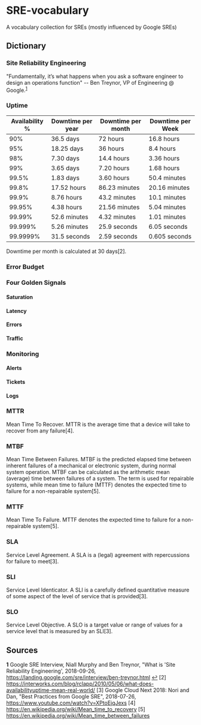 # SRE-vocabulary
A vocabulary collection for SREs (mostly influenced by Google SREs)

## Dictionary
### Site Reliability Engineering
"Fundamentally, it’s what happens when you ask a software engineer to
design an operations function" -- Ben Treynor, VP of Engineering @ Google.<sup id="a1">[1](#f1)</sup>

### Uptime
| Availability % | Downtime per year | Downtime per month | Downtime per Week |
|----------------|-------------------|--------------------|-------------------|
| 90%            | 36.5 days         | 72 hours           | 16.8 hours        |
| 95%            | 18.25 days        | 36 hours           | 8.4 hours         |
| 98%            | 7.30 days         | 14.4 hours         | 3.36 hours        |
| 99%            | 3.65 days         | 7.20 hours         | 1.68 hours        |
| 99.5%          | 1.83 days         | 3.60 hours         | 50.4 minutes      |
| 99.8%          | 17.52 hours       | 86.23 minutes      | 20.16 minutes     |
| 99.9%          | 8.76 hours        | 43.2 minutes       | 10.1 minutes      |
| 99.95%         | 4.38 hours        | 21.56 minutes      | 5.04 minutes      |
| 99.99%         | 52.6 minutes      | 4.32 minutes       | 1.01 minutes      |
| 99.999%        | 5.26 minutes      | 25.9 seconds       | 6.05 seconds      |
| 99.9999%       | 31.5 seconds      | 2.59 seconds       | 0.605 seconds     |

Downtime per month is calculated at 30 days[2].

### Error Budget

### Four Golden Signals

#### Saturation

#### Latency

#### Errors

#### Traffic

### Monitoring

#### Alerts

#### Tickets

#### Logs

### MTTR
Mean Time To Recover. MTTR is the average time that a device will take to recover from any failure[4].

### MTBF
Mean Time Between Failures. MTBF is the predicted elapsed time between inherent failures of a mechanical or electronic system, during normal system operation. MTBF can be calculated as the arithmetic mean (average) time between failures of a system. The term is used for repairable systems, while mean time to failure (MTTF) denotes the expected time to failure for a non-repairable system[5].

### MTTF
Mean Time To Failure. MTTF denotes the expected time to failure for a non-repairable system[5].

### SLA
Service Level Agreement. A SLA is a (legal) agreement with repercussions for failure to meet[3].

### SLI
Service Level Identicator. A SLI is a carefully defined quantitative measure of some aspect of the level of service that is provided[3].

### SLO
Service Level Objective. A SLO is a target value or range of values for a service level that is measured by an SLI[3].

## Sources
<b id="f1">1</b> Google SRE Interview, Niall Murphy and Ben Treynor, "What is 'Site Reliability Engineering', 2018-09-26, https://landing.google.com/sre/interview/ben-treynor.html [↩](#a1)
[2] https://interworks.com/blog/rclapp/2010/05/06/what-does-availabilityuptime-mean-real-world/
[3] Google Cloud Next 2018: Nori and Dan, "Best Practices from Google SRE", 2018-07-26, https://www.youtube.com/watch?v=XPtoEjqJexs
[4] https://en.wikipedia.org/wiki/Mean_time_to_recovery
[5] https://en.wikipedia.org/wiki/Mean_time_between_failures
